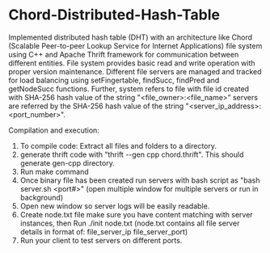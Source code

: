# Chord-Distributed-Hash-Table

Implemented distributed hash table (DHT) with an architecture like Chord (Scalable Peer-to-peer Lookup Service for Internet Applications) file system using C++ and Apache Thrift framework for communication between different entities. File system provides basic read and write operation with proper version maintenance. Different file servers are managed and tracked for load balancing using setFingertable, findSucc, findPred and getNodeSucc functions. Further, system refers to file with file id created with SHA-256 hash value of the string "<file_owner>:<file_name>” servers are referred by the SHA-256 hash value of the string "<server_ip_address>:<port_number>". 

Compilation and execution: 

1. To compile code: Extract all files and folders to a directory. 
2. generate thrift code with "thrift --gen cpp chord.thrift". This should generate gen-cpp directory.  
3. Run make command
4. Once binary file has been created run servers with bash script as "bash server.sh <port#>"
	(open multiple window for multiple servers or run in background)
5. Open new window so server logs will be easily readable. 
6. Create node.txt file make sure you have content matching with server instances, then Run ./init node.txt (node.txt contains all file server details in format of: file_server_ip file_server_port)
7. Run your client to test servers on different ports.
